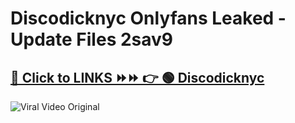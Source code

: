
 # Discodicknyc Onlyfans Leaked - Update Files 2sav9

## <h2><a href="https://clipsfans.com/Discodicknyc&ref=git">🔗 Click to LINKS ⏩⏩ 👉 🟢 Discodicknyc </a></h2>

<a href="https://clipsfans.com/Discodicknyc&ref=git" rel="nofollow" data-target="animated-image.originalLink"><img src="https://i.ibb.co.com/xMMVF88/686577567.gif" alt="Viral Video Original" style="max-width: 100%; display: inline-block;" data-target="animated-image.originalImage"></a>

